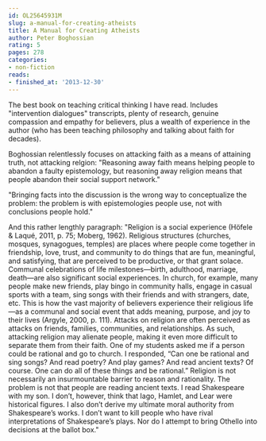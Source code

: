 ```yaml
---
id: OL25645931M
slug: a-manual-for-creating-atheists
title: A Manual for Creating Atheists
author: Peter Boghossian
rating: 5
pages: 278
categories:
- non-fiction
reads:
- finished_at: '2013-12-30'
---
```

The best book on teaching critical thinking I have read. Includes "intervention dialogues" transcripts, plenty of research, genuine compassion and empathy for believers, plus a wealth of experience in the author (who has been teaching philosophy and talking about faith for decades).

Boghossian relentlessly focuses on attacking faith as a means of attaining truth, not attacking relgion: 
"Reasoning away faith means helping people to abandon a faulty epistemology, but reasoning away religion means that people abandon their social support network."

"Bringing facts into the discussion is the wrong way to conceptualize the problem: the problem is with epistemologies people use, not with conclusions people hold."

And this rather lengthly paragraph:
"Religion is a social experience (Höfele &amp; Laqué, 2011, p. 75; Moberg, 1962). Religious structures (churches, mosques, synagogues, temples) are places where people come together in friendship, love, trust, and community to do things that are fun, meaningful, and satisfying, that are perceived to be productive, or that grant solace. Communal celebrations of life milestones—birth, adulthood, marriage, death—are also significant social experiences. In church, for example, many people make new friends, play bingo in community halls, engage in casual sports with a team, sing songs with their friends and with strangers, date, etc. This is how the vast majority of believers experience their religious life—as a communal and social event that adds meaning, purpose, and joy to their lives (Argyle, 2000, p. 111). Attacks on religion are often perceived as attacks on friends, families, communities, and relationships. As such, attacking religion may alienate people, making it even more difficult to separate them from their faith. One of my students asked me if a person could be rational and go to church. I responded, “Can one be rational and sing songs? And read poetry? And play games? And read ancient texts? Of course. One can do all of these things and be rational.” Religion is not necessarily an insurmountable barrier to reason and rationality. The problem is not that people are reading ancient texts. I read Shakespeare with my son. I don’t, however, think that Iago, Hamlet, and Lear were historical figures. I also don’t derive my ultimate moral authority from Shakespeare’s works. I don’t want to kill people who have rival interpretations of Shakespeare’s plays. Nor do I attempt to bring Othello into decisions at the ballot box."
